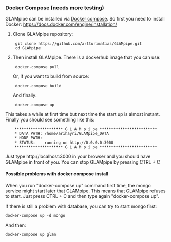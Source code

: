 ### Docker Compose (needs more testing)

GLAMpipe can be installed via [Docker compose](https://docs.docker.com/compose/). So first you need to install Docker:
https://docs.docker.com/engine/installation/


1. Clone GLAMpipe repository:

        git clone https://github.com/artturimatias/GLAMpipe.git
        cd GLAMpipe



2. Then install GLAMpipe. There is a dockerhub image that you can use:

        docker-compose pull
        
    Or, if you want to build from source:
 
        docker-compose build
        
    And finally:
        
        docker-compose up


This takes a while at first time but next time the start up is almost instant. Finally you should see something like this:

    
        ********************* G L A M p i pe *************************
        * DATA PATH: /home/arihayri/GLAMpipe_DATA
        * NODE PATH: 
        * STATUS:    running on http://0.0.0.0:3000
        ********************* G L A M p i pe *************************
        


 Just type http://localhost:3000 in your browser and you should have GLAMpipe in front of you. 
 You can stop GLAMpipe by pressing CTRL + C
 
 #### Possible problems with docker compose install

When you run "docker-compose up" command first time, the mongo service might start later that GLAMpipe. This means that GLAMpipe refuses to start. Just press CTRL + C and then type again "docker-compose up".

If there is still a problem with database, you can try to start mongo first:

	docker-compose up -d mongo

And then:

	docker-compose up glam



